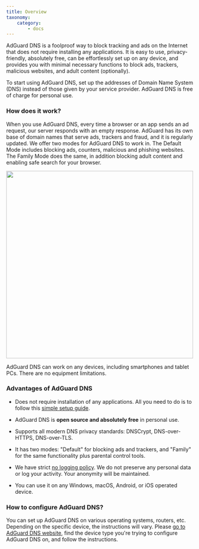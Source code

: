 ```yaml
---
title: Overview
taxonomy:
    category:
        - docs
---
```


AdGuard DNS is a foolproof way to block tracking and ads on the Internet that does not require installing any applications. It is easy to use, privacy-friendly, absolutely free, can be effortlessly set up on any device, and provides you with minimal necessary functions to block ads, trackers, malicious websites, and adult content (optionally).

To start using AdGuard DNS, set up the addresses of Domain Name System (DNS) instead of those given by your service provider. AdGuard DNS is free of charge for personal use.

### How does it work?

When you use AdGuard DNS, every time a browser or an app sends an ad request, our server responds with an empty response. AdGuard has its own base of domain names that serve ads, trackers and fraud, and it is regularly updated. We offer two modes for AdGuard DNS to work in. The Default Mode includes blocking ads, counters, malicious and phishing websites. The Family Mode does the same, in addition blocking adult content and enabling safe search for your browser.

<img src="https://cdn.adguard.com/public/Adguard/kb/PicturesEN/dnsexplanation.png" width="500">

AdGuard DNS can work on any devices, including smartphones and tablet PCs. There are no equipment limitations.

### Advantages of AdGuard DNS

* Does not require installation of any applications. All you need to do is to follow this [simple setup guide](https://kb.adguard.com/en/dns/setup-guide).

* AdGuard DNS is **open source and absolutely free** in personal use.

* Supports all modern DNS privacy standards: DNSCrypt, DNS-over-HTTPS, DNS-over-TLS. 

* It has two modes: "Default" for blocking ads and trackers, and "Family" for the same functionality plus parental control tools.
 
* We have strict [no logging policy](https://adguard.com/en/privacy/dns.html). We do not preserve any personal data or log your activity. Your anonymity will be maintained.

* You can use it on any Windows, macOS, Android, or iOS operated device.

### How to configure AdGuard DNS?

You can set up AdGuard DNS on various operating systems, routers, etc. Depending on the specific device, the instructions will vary. Please [go to AdGuard DNS website](https://adguard-dns.io/public-dns.html), find the device type you're trying to configure AdGuard DNS on, and follow the instructions.